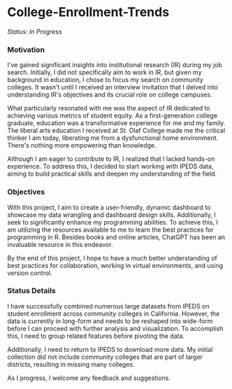 # College-Enrollment-Trends
*Status: In Progress*

### Motivation
I've gained significant insights into institutional research (IR) during my job search. Initially, I did not specifically aim to work in IR, but given my background in education, I chose to focus my search on community colleges. It wasn't until I received an interview invitation that I delved into understanding IR's objectives and its crucial role on college campuses.

What particularly resonated with me was the aspect of IR dedicated to achieving various metrics of student equity. As a first-generation college graduate, education was a transformative experience for me and my family. The liberal arts education I received at St. Olaf College made me the critical thinker I am today, liberating me from a dysfunctional home environment. There's nothing more empowering than knowledge.

Although I am eager to contribute to IR, I realized that I lacked hands-on experience. To address this, I decided to start working with IPEDS data, aiming to build practical skills and deepen my understanding of the field.


### Objectives
With this project, I aim to create a user-friendly, dynamic dashboard to showcase my data wrangling and dashboard design skills. Additionally, I seek to significantly enhance my programming abilities. To achieve this, I am utilizing the resources available to me to learn the best practices for programming in R. Besides books and online articles, ChatGPT has been an invaluable resource in this endeavor.

By the end of this project, I hope to have a much better understanding of best practices for collaboration, working in virtual environments, and using version control.

### Status Details
I have successfully combined numerous large datasets from IPEDS on student enrollment across community colleges in California. However, the data is currently in long-form and needs to be reshaped into wide-form before I can proceed with further analysis and visualization. To accomplish this, I need to group related features before pivoting the data.

Additionally, I need to return to IPEDS to download more data. My initial collection did not include community colleges that are part of larger districts, resulting in missing many colleges.

As I progress, I welcome any feedback and suggestions.